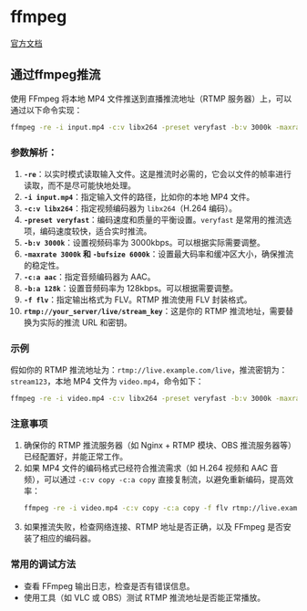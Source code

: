 # ffmpeg

<div id="tocw"></div>

[官方文档](https://www.ffmpeg.org/ffmpeg.html)

## 通过ffmpeg推流

使用 FFmpeg 将本地 MP4 文件推送到直播推流地址（RTMP 服务器）上，可以通过以下命令实现：

```bash  
ffmpeg -re -i input.mp4 -c:v libx264 -preset veryfast -b:v 3000k -maxrate 3000k -bufsize 6000k -c:a aac -b:a 128k -f flv rtmp://your_server/live/stream_key  
```  

### 参数解析：
1. **`-re`**：以实时模式读取输入文件。这是推流时必需的，它会以文件的帧率进行读取，而不是尽可能快地处理。
2. **`-i input.mp4`**：指定输入文件的路径，比如你的本地 MP4 文件。
3. **`-c:v libx264`**：指定视频编码器为 `libx264`（H.264 编码）。
4. **`-preset veryfast`**：编码速度和质量的平衡设置。`veryfast` 是常用的推流选项，编码速度较快，适合实时推流。
5. **`-b:v 3000k`**：设置视频码率为 3000kbps。可以根据实际需要调整。
6. **`-maxrate 3000k` 和 `-bufsize 6000k`**：设置最大码率和缓冲区大小，确保推流的稳定性。
7. **`-c:a aac`**：指定音频编码器为 AAC。
8. **`-b:a 128k`**：设置音频码率为 128kbps。可以根据需要调整。
9. **`-f flv`**：指定输出格式为 FLV。RTMP 推流使用 FLV 封装格式。
10. **`rtmp://your_server/live/stream_key`**：这是你的 RTMP 推流地址，需要替换为实际的推流 URL 和密钥。

### 示例
假如你的 RTMP 推流地址为：`rtmp://live.example.com/live`，推流密钥为：`stream123`，本地 MP4 文件为 `video.mp4`，命令如下：

```bash  
ffmpeg -re -i video.mp4 -c:v libx264 -preset veryfast -b:v 3000k -maxrate 3000k -bufsize 6000k -c:a aac -b:a 128k -f flv rtmp://live.example.com/live/stream123  
```  

### 注意事项
1. 确保你的 RTMP 推流服务器（如 Nginx + RTMP 模块、OBS 推流服务器等）已经配置好，并能正常工作。
2. 如果 MP4 文件的编码格式已经符合推流需求（如 H.264 视频和 AAC 音频），可以通过 `-c:v copy -c:a copy` 直接复制流，以避免重新编码，提高效率：
   ```bash  
   ffmpeg -re -i video.mp4 -c:v copy -c:a copy -f flv rtmp://live.example.com/live/stream123  
   ```  
3. 如果推流失败，检查网络连接、RTMP 地址是否正确，以及 FFmpeg 是否安装了相应的编码器。

### 常用的调试方法
- 查看 FFmpeg 输出日志，检查是否有错误信息。
- 使用工具（如 VLC 或 OBS）测试 RTMP 推流地址是否能正常播放。